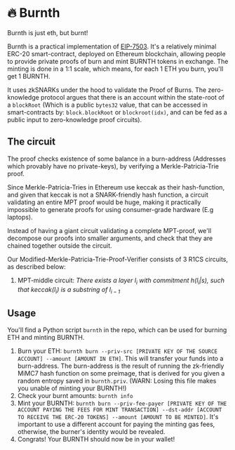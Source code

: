  # 🔥 Burnth

Burnth is just eth, but burnt!

Burnth is a practical implementation of [EIP-7503](https://eip7503.org). It's a relatively minimal ERC-20 smart-contract, deployed on Ethereum blockchain, allowing people to provide private proofs of burn and mint BURNTH tokens in exchange. The minting is done in a 1:1 scale, which means, for each 1 ETH you burn, you'll get 1 BURNTH.

It uses zkSNARKs under the hood to validate the Proof of Burns. The zero-knowledge protocol argues that there is an account within the state-root of a `blockRoot` (Which is a public `bytes32` value, that can be accessed in smart-contracts by: `block.blockRoot` or `blockroot(idx)`, and can be fed as a public input to zero-knowledge proof circuits).

## The circuit

The proof checks existence of some balance in a burn-address (Addresses which provably have no private-keys), by verifying a Merkle-Patricia-Trie proof.

Since Merkle-Patricia-Tries in Ethereum use keccak as their hash-function, and given that keccak is not a SNARK-friendly hash function, a circuit validating an entire MPT proof would be huge, making it practically impossible to generate proofs for using consumer-grade hardware (E.g laptops).

Instead of having a giant circuit validating a complete MPT-proof, we'll decompose our proofs into smaller arguments, and check that they are chained together outside the circuit.

Our Modified-Merkle-Patricia-Trie-Proof-Verifier consists of 3 R1CS circuits, as described below:

1. MPT-middle circuit: *There exists a layer $l_i$ with commitment $h(l_i | s)$, such that keccak($l_i$) is a substring of $l_{i-1}$*

## Usage

You'll find a Python script `burnth` in the repo, which can be used for burning ETH and minting BURNTH.

1. Burn your ETH: `burnth burn --priv-src [PRIVATE KEY OF THE SOURCE ACCOUNT] --amount [AMOUNT IN ETH]`.
   This will transfer your funds into a burn-address. The burn-address is the result of running the zk-friendly MiMC7 hash function on some preimage, that is derived for you given a random entropy saved in `burnth.priv`. (WARN: Losing this file makes you unable of minting your BURNTH!)
2. Check your burnt amounts: `burnth info`
3. Mint your BURNTH: `burnth burn --priv-fee-payer [PRIVATE KEY OF THE ACCOUNT PAYING THE FEES FOR MINT TRANSACTION] --dst-addr [ACCOUNT TO RECEIVE THE ERC-20 TOKENS] --amount [AMOUNT TO BE MINTED]`.
   It's important to use a different account for paying the minting gas fees, otherwise, the burner's identity would be revealed.
4. Congrats! Your BURNTH should now be in your wallet!